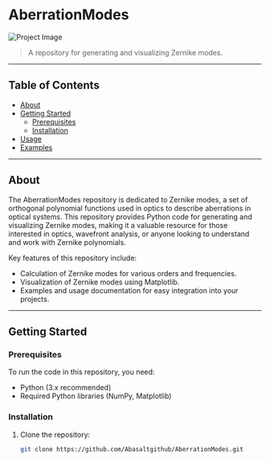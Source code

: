 # AberrationModes

![Project Image](project_image.png) <!-- You can include an image here if you have one -->

> A repository for generating and visualizing Zernike modes.

---

## Table of Contents

- [About](#about)
- [Getting Started](#getting-started)
  - [Prerequisites](#prerequisites)
  - [Installation](#installation)
- [Usage](#usage)
- [Examples](#examples)

---

## About

The AberrationModes repository is dedicated to Zernike modes, a set of orthogonal polynomial functions used in optics to describe aberrations in optical systems. This repository provides Python code for generating and visualizing Zernike modes, making it a valuable resource for those interested in optics, wavefront analysis, or anyone looking to understand and work with Zernike polynomials.

Key features of this repository include:

- Calculation of Zernike modes for various orders and frequencies.
- Visualization of Zernike modes using Matplotlib.
- Examples and usage documentation for easy integration into your projects.

---

## Getting Started

### Prerequisites

To run the code in this repository, you need:

- Python (3.x recommended)
- Required Python libraries (NumPy, Matplotlib)

### Installation

1. Clone the repository:

   ```bash
   git clone https://github.com/Abasaltgithub/AberrationModes.git
